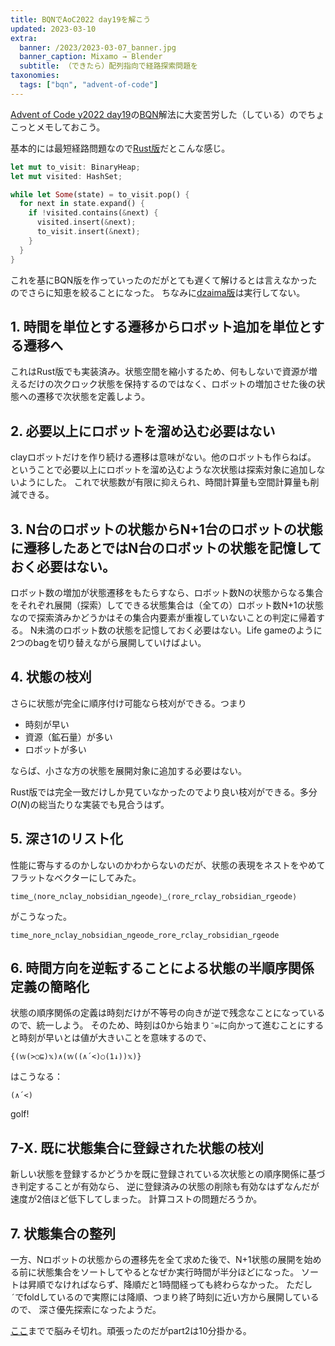 ```yaml
---
title: BQNでAoC2022 day19を解こう
updated: 2023-03-10
extra:
  banner: /2023/2023-03-07_banner.jpg
  banner_caption: Mixamo → Blender 
  subtitle: （できたら）配列指向で経路探索問題を
taxonomies:
  tags: ["bqn", "advent-of-code"]
---
```

[Advent of Code y2022 day19](https://adventofcode.com/2022/day/19)の[BQN](https://github.com/mlochbaum/BQN)解法に大変苦労した（している）のでちょこっとメモしておこう。

基本的には最短経路問題なので[Rust版](https://github.com/shnarazk/advent-of-code/blob/main/src/y2022/day19.rs)だとこんな感じ。
```rust
let mut to_visit: BinaryHeap;
let mut visited: HashSet;

while let Some(state) = to_visit.pop() {
  for next in state.expand() {
    if !visited.contains(&next) {
      visited.insert(&next);
      to_visit.insert(&next);
    }
  }
}
```
これを基にBQN版を作っていったのだがとても遅くて解けるとは言えなかったのでさらに知恵を絞ることになった。
ちなみに[dzaima版](https://github.com/dzaima/aoc/blob/master/2022/BQN/19.bqn)は実行してない。

## 1. 時間を単位とする遷移からロボット追加を単位とする遷移へ
これはRust版でも実装済み。状態空間を縮小するため、何もしないで資源が増えるだけの次クロック状態を保持するのではなく、ロボットの増加させた後の状態への遷移で次状態を定義しよう。


## 2. 必要以上にロボットを溜め込む必要はない
clayロボットだけを作り続ける遷移は意味がない。他のロボットも作らねば。
ということで必要以上にロボットを溜め込むような次状態は探索対象に追加しないようにした。
これで状態数が有限に抑えられ、時間計算量も空間計算量も削減できる。

## 3. N台のロボットの状態からN+1台のロボットの状態に遷移したあとではN台のロボットの状態を記憶しておく必要はない。
ロボット数の増加が状態遷移をもたらすなら、ロボット数Nの状態からなる集合をそれぞれ展開（探索）してできる状態集合は（全ての）ロボット数N+1の状態なので探索済みかどうかはその集合内要素が重複していないことの判定に帰着する。
N未満のロボット数の状態を記憶しておく必要はない。Life gameのように2つのbagを切り替えながら展開していけばよい。

## 4. 状態の枝刈
さらに状態が完全に順序付け可能なら枝刈ができる。つまり
- 時刻が早い
- 資源（鉱石量）が多い
- ロボットが多い

ならば、小さな方の状態を展開対象に追加する必要はない。

Rust版では完全一致だけしか見ていなかったのでより良い枝刈ができる。多分$O(N)$の総当たりな実装でも見合うはず。

## 5. 深さ1のリスト化
性能に寄与するのかしないのかわからないのだが、状態の表現をネストをやめてフラットなベクターにしてみた。

```apl
time‿⟨nore‿nclay‿nobsidian‿ngeode⟩‿⟨rore‿rclay‿robsidian‿rgeode⟩
```
がこうなった。
```apl
time‿nore‿nclay‿nobsidian‿ngeode‿rore‿rclay‿robsidian‿rgeode
```

## 6. 時間方向を逆転することによる状態の半順序関係定義の簡略化

状態の順序関係の定義は時刻だけが不等号の向きが逆で残念なことになっているので、統一しよう。
そのため、時刻は0から始まり`¯∞`に向かって進むことにすると時刻が早いとは値が大きいことを意味するので、
```apl
{(𝕨(>○⊑)𝕩)∧(𝕨((∧´<)○(1↓))𝕩)}
```

はこうなる：

```apl
(∧´<)
```

golf!

## 7-X. 既に状態集合に登録された状態の枝刈

新しい状態を登録するかどうかを既に登録されている次状態との順序関係に基づき判定することが有効なら、
逆に登録済みの状態の削除も有効なはずなんだが速度が2倍ほど低下してしまった。
計算コストの問題だろうか。

## 7. 状態集合の整列

一方、Nロボットの状態からの遷移先を全て求めた後で、N+1状態の展開を始める前に状態集合をソートしてやるとなぜか実行時間が半分ほどになった。
ソートは昇順でなければならず、降順だと1時間経っても終わらなかった。
ただし`´`でfoldしているので実際には降順、つまり終了時刻に近い方から展開しているので、
深さ優先探索になったようだ。

[ここ](https://github.com/shnarazk/advent-of-code/blob/main/bqn/2022/day19.bqn)までで脳みそ切れ。頑張ったのだがpart2は10分掛かる。
